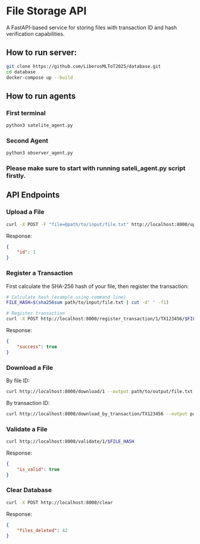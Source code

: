 # File Storage API

A FastAPI-based service for storing files with transaction ID and hash verification capabilities.

## How to run server:
```bash
git clone https://github.com/LiberosMLToT2025/database.git
cd database
docker-compose up --build
```
## How to run agents
### First terminal
```bash
python3 satelite_agent.py
```
### Second Agent
```bash
python3 observer_agent.py
```
### Please make sure to start with running sateli_agent.py script firstly.

## API Endpoints

### Upload a File
```bash
curl -X POST -F "file=@path/to/input/file.txt" http://localhost:8000/upload/
```
Response:
```json
{
    "id": 1
}
```

### Register a Transaction
First calculate the SHA-256 hash of your file, then register the transaction:
```bash
# Calculate hash (example using command line)
FILE_HASH=$(sha256sum path/to/input/file.txt | cut -d' ' -f1)

# Register transaction
curl -X POST http://localhost:8000/register_transaction/1/TX123456/$FILE_HASH
```
Response:
```json
{
    "success": true
}
```

### Download a File
By file ID:
```bash
curl http://localhost:8000/download/1 --output path/to/output/file.txt
```

By transaction ID:
```bash
curl http://localhost:8000/download_by_transaction/TX123456 --output path/to/output/file.txt
```

### Validate a File
```bash
curl http://localhost:8000/validate/1/$FILE_HASH
```
Response:
```json
{
    "is_valid": true
}
```

### Clear Database
```bash
curl -X POST http://localhost:8000/clear
```
Response:
```json
{
    "files_deleted": 42
}
```
